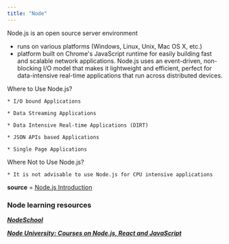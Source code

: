```yaml
---
title: "Node"
---
```

Node.js is an open source server environment

*  runs on various platforms (Windows, Linux, Unix, Mac OS X, etc.)
*  platform built on Chrome's JavaScript runtime for easily building fast and scalable network applications. Node.js uses an event-driven, non-blocking I/O model that makes it lightweight and efficient, perfect for data-intensive real-time applications that run across distributed devices.

Where to Use Node.js?

	* I/O bound Applications

	* Data Streaming Applications

	* Data Intensive Real-time Applications (DIRT)

	* JSON APIs based Applications

	* Single Page Applications

Where Not to Use Node.js?

	* It is not advisable to use Node.js for CPU intensive applications


**source** = [Node.js Introduction](https://www.tutorialspoint.com/nodejs/nodejs_introduction.htm)

### Node learning resources 

__*[NodeSchool](https://nodeschool.io/#workshoppers)*__

__*[Node University: Courses on Node.js, React and JavaScript](https://node.university/courses)*__





